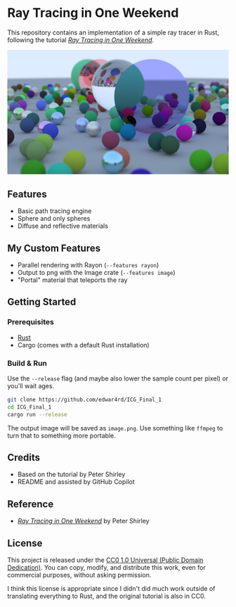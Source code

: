 # Ray Tracing in One Weekend

This repository contains an implementation of a simple ray tracer in Rust, following the tutorial [_Ray Tracing in One Weekend_](https://raytracing.github.io/books/RayTracingInOneWeekend.html).

![final image of the project](images/final-image.png)

## Features

- Basic path tracing engine
- Sphere and only spheres
- Diffuse and reflective materials

## My Custom Features

- Parallel rendering with Rayon (`--features rayon`)
- Output to png with the Image crate (`--features image`)
- "Portal" material that teleports the ray

## Getting Started

### Prerequisites

- [Rust](https://www.rust-lang.org/tools/install)
- Cargo (comes with a default Rust installation)

### Build & Run

Use the `--release` flag (and maybe also lower the sample count per pixel) or you'll wait ages.

```bash
git clone https://github.com/edwar4rd/ICG_Final_1
cd ICG_Final_1
cargo run --release
```

The output image will be saved as `image.png`.
Use something like `ffmpeg` to turn that to something more portable.

## Credits

- Based on the tutorial by Peter Shirley
- README and assisted by GitHub Copilot

## Reference

- [_Ray Tracing in One Weekend_](https://raytracing.github.io/books/RayTracingInOneWeekend.html) by Peter Shirley

## License

This project is released under the [CC0 1.0 Universal (Public Domain Dedication)](https://creativecommons.org/publicdomain/zero/1.0/). You can copy, modify, and distribute this work, even for commercial purposes, without asking permission.

I think this license is appropriate since I didn't did much work outside of translating everything to Rust, and the original tutorial is also in CC0.
